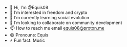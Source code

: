- 👋 Hi, I’m @Equis08
- 👀 I’m interested in freedom and crypto
- 🌱 I’m currently learning social evolution
- 💞️ I’m looking to collaborate on community development
- 📫 How to reach me email equis08@proton.me
- 😄 Pronouns: Equis
- ⚡ Fun fact: Music

<!---
Equis08/Equis08 is a ✨ special ✨ repository because its `README.md` (this file) appears on your GitHub profile.
You can click the Preview link to take a look at your changes.
--->
